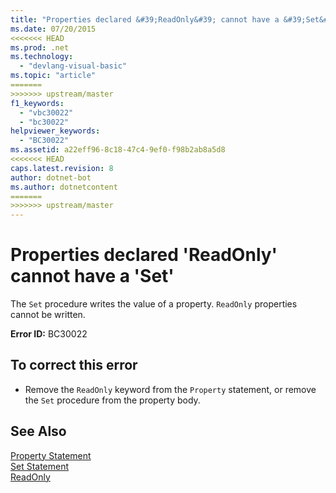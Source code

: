 ```yaml
---
title: "Properties declared &#39;ReadOnly&#39; cannot have a &#39;Set&#39;"
ms.date: 07/20/2015
<<<<<<< HEAD
ms.prod: .net
ms.technology: 
  - "devlang-visual-basic"
ms.topic: "article"
=======
>>>>>>> upstream/master
f1_keywords: 
  - "vbc30022"
  - "bc30022"
helpviewer_keywords: 
  - "BC30022"
ms.assetid: a22eff96-8c18-47c4-9ef0-f98b2ab8a5d8
<<<<<<< HEAD
caps.latest.revision: 8
author: dotnet-bot
ms.author: dotnetcontent
=======
>>>>>>> upstream/master
---
```

# Properties declared &#39;ReadOnly&#39; cannot have a &#39;Set&#39;
The `Set` procedure writes the value of a property. `ReadOnly` properties cannot be written.  
  
 **Error ID:** BC30022  
  
## To correct this error  
  
-   Remove the `ReadOnly` keyword from the `Property` statement, or remove the `Set` procedure from the property body.  
  
## See Also  
 [Property Statement](../../visual-basic/language-reference/statements/property-statement.md)  
 [Set Statement](../../visual-basic/language-reference/statements/set-statement.md)  
 [ReadOnly](../../visual-basic/language-reference/modifiers/readonly.md)
